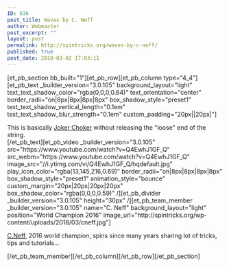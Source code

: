 ```yaml
---
ID: 636
post_title: Waves by C. Neff
author: Webmaster
post_excerpt: ""
layout: post
permalink: http://spintricks.org/waves-by-c-neff/
published: true
post_date: 2018-03-02 17:03:11
---
```

[et_pb_section bb_built="1"][et_pb_row][et_pb_column type="4_4"][et_pb_text _builder_version="3.0.105" background_layout="light" text_text_shadow_color="rgba(0,0,0,0.64)" text_orientation="center" border_radii="on|8px|8px|8px|8px" box_shadow_style="preset1" text_text_shadow_vertical_length="0.1em" text_text_shadow_blur_strength="0.1em" custom_padding="20px||20px|"]
<div id="meta" class="style-scope ytd-watch">
<div id="meta-contents" class="style-scope ytd-watch">
<div id="container" class="style-scope ytd-video-secondary-info-renderer">
<div id="content" class="style-scope ytd-expander">This is basically <a href="/tag/joker-choker">Joker Choker</a> without releasing the "loose" end of the string.</div>
</div>
</div>
</div>
<div id="ticket-shelf" class="style-scope ytd-watch"></div>
<div id="merch-shelf" class="style-scope ytd-watch"></div>
<div id="header" class="style-scope ytd-item-section-renderer">
<div id="title" class="style-scope ytd-comments-header-renderer"></div>
</div>
[/et_pb_text][et_pb_video _builder_version="3.0.105" src="https://www.youtube.com/watch?v=Q4EwhJ1GF_Q" src_webm="https://www.youtube.com/watch?v=Q4EwhJ1GF_Q" image_src="//i.ytimg.com/vi/Q4EwhJ1GF_Q/hqdefault.jpg" play_icon_color="rgba(13,145,216,0.69)" border_radii="on|8px|8px|8px|8px" box_shadow_style="preset1" animation_style="bounce" custom_margin="20px|20px|20px|20px" box_shadow_color="rgba(0,0,0,0.59)" /][et_pb_divider _builder_version="3.0.105" height="30px" /][et_pb_team_member _builder_version="3.0.105" name="C. Neff" background_layout="light" position="World Champion 2016" image_url="http://spintricks.org/wp-content/uploads/2018/03/cneff.jpg"]

<a href="/tag/C.Neff">C.Neff</a>, 2016 world champion, spins since many years sharing lot of tricks, tips and tutorials...

[/et_pb_team_member][/et_pb_column][/et_pb_row][/et_pb_section]